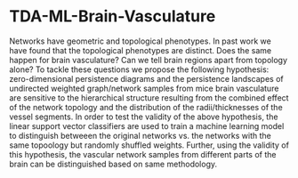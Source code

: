 # TDA-ML-Brain-Vasculature

Networks have geometric and topological phenotypes. 
In past work we have found that the topological phenotypes are distinct. Does the same happen for brain vasculature? 
Can we tell brain regions apart from topology alone?
To tackle these questions we propose the following hypothesis: zero-dimensional persistence diagrams and the persistence landscapes of undirected weighted graph/network samples from mice brain vasculature are sensitive to the hierarchical structure resulting from the combined effect of the network topology and the distribution of the radii/thicknesses of the vessel segments. In order to test the validity of the above hypothesis, the linear support vector classifiers are used to train a machine learning model to distinguish betweeen the original networks vs. the networks with the same topoology but randomly shuffled weights. Further, using the validity of this hypothesis, the vascular network samples from different parts of the brain can be distinguished based on same methodology.    
